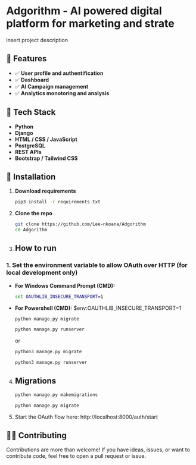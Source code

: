 # Adgorithm - AI powered digital platform for marketing and strate

insert project description

## 🚀 Features

- ✅ **User profile and authentification**
- ✅ **Dashboard**
- ✅ **AI Campaign management**
- ✅ **Analytics monotoring and analysis**

## 🧰 Tech Stack

- **Python**
- **Django**
- **HTML / CSS / JavaScript**
- **PostgreSQL**
- **REST APIs**
- **Bootstrap / Tailwind CSS**

## 🔧 Installation

1. **Download requirements**

   ```bash
   pip3 install -r requirements.txt
   ```

2. **Clone the repo**

   ```bash
   git clone https://github.com/Lee-nkoana/Adgorithm
   cd Adgorithm
   ```

3. ## How to run
### 1. Set the environment variable to allow OAuth over HTTP (for local development only)
- **For Windows Command Prompt (CMD):**
  ```cmd
  set OAUTHLIB_INSECURE_TRANSPORT=1


- **For Powershell (CMD):**
$env:OAUTHLIB_INSECURE_TRANSPORT=1


   ```bash
   python manage.py migrate

   python manage.py runserver
   ```

   or

   ```bash
   python3 manage.py migrate

   python3 manage.py runserver
   ```

4. ## Migrations

   ```bash
   python manage.py makemigrations

   python manage.py migrate
   ```

5. Start the OAuth flow here:
http://localhost:8000/auth/start


## 🧑‍💻 Contributing

Contributions are more than welcome!
If you have ideas, issues, or want to contribute code, feel free to open a pull request or issue.
